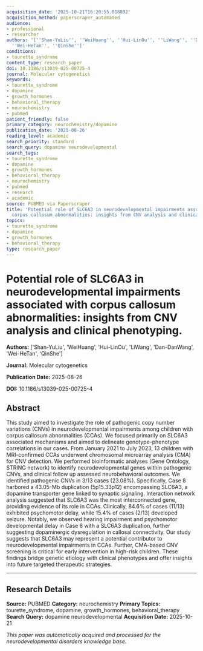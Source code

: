 ```yaml
---
acquisition_date: '2025-10-21T16:20:55.018892'
acquisition_method: paperscraper_automated
audience:
- professional
- researcher
authors: '[''Shan-YuLiu'', ''WeiHuang'', ''Hui-LinOu'', ''LiWang'', ''Dan-DanWang'',
  ''Wei-HeTan'', ''QinShe'']'
conditions:
- tourette_syndrome
content_type: research_paper
doi: 10.1186/s13039-025-00725-4
journal: Molecular cytogenetics
keywords:
- tourette_syndrome
- dopamine
- growth_hormones
- behavioral_therapy
- neurochemistry
- pubmed
patient_friendly: false
primary_category: neurochemistry/dopamine
publication_date: '2025-08-26'
reading_level: academic
search_priority: standard
search_query: dopamine neurodevelopmental
search_tags:
- tourette_syndrome
- dopamine
- growth_hormones
- behavioral_therapy
- neurochemistry
- pubmed
- research
- academic
source: PUBMED via Paperscraper
title: 'Potential role of SLC6A3 in neurodevelopmental impairments associated with
  corpus callosum abnormalities: insights from CNV analysis and clinical phenotyping.'
topics:
- tourette_syndrome
- dopamine
- growth_hormones
- behavioral_therapy
type: research_paper
---
```


# Potential role of SLC6A3 in neurodevelopmental impairments associated with corpus callosum abnormalities: insights from CNV analysis and clinical phenotyping.

**Authors:** ['Shan-YuLiu', 'WeiHuang', 'Hui-LinOu', 'LiWang', 'Dan-DanWang', 'Wei-HeTan', 'QinShe']

**Journal:** Molecular cytogenetics

**Publication Date:** 2025-08-26

**DOI:** 10.1186/s13039-025-00725-4

## Abstract

This study aimed to investigate the role of pathogenic copy number variations (CNVs) in neurodevelopmental impairments among children with corpus callosum abnormalities (CCAs). We focused primarily on SLC6A3 associated mechanisms and aimed to delineate genotype-phenotype correlations in our cases. From January 2021 to July 2023, 13 children with MRI-confirmed CCAs underwent chromosomal microarray analysis (CMA) for CNV detection. We performed bioinformatic analyses (Gene Ontology, STRING network) to identify neurodevelopmental genes within pathogenic CNVs, and clinical follow up assessed neurobehavioral outcomes. We identified pathogenic CNVs in 3/13 cases (23.08%). Specifically, Case 8 harbored a 43.05-Mb duplication (5p15.33p12) encompassing SLC6A3, a dopamine transporter gene linked to synaptic signaling. Interaction network analysis suggested that SLC6A3 was the most interconnected gene, providing evidence of its role in CCAs. Clinically, 84.6% of cases (11/13) exhibited psychomotor delay, while 15.4% of cases (2/13) developed seizure. Notably, we observed hearing impairment and psychomotor developmental delay in Case 8 with a SLC6A3 duplication, further suggesting dopaminergic dysregulation in callosal connectivity. Our study suggests that SLC6A3 may represent a potential contributor to neurodevelopmental impairments in CCAs. Further, CMA-based CNV screening is critical for early intervention in high-risk children. These findings bridge genetic etiology with clinical phenotypes and offer insights into future targeted therapeutic strategies.

---

## Research Details

**Source:** PUBMED
**Category:** neurochemistry
**Primary Topics:** tourette_syndrome, dopamine, growth_hormones, behavioral_therapy
**Search Query:** dopamine neurodevelopmental
**Acquisition Date:** 2025-10-21

*This paper was automatically acquired and processed for the neurodevelopmental disorders knowledge base.*
